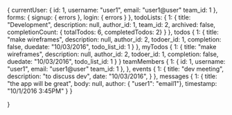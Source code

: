 {
  currentUser: {
    id: 1,
    username: "user1",
    email: "user1@user"
    team_id: 1
  },
  forms: {
    signup: { errors },
    login: { errors }
  },
  todoLists: {
    1: {
      title: "Development",
      description: null,
      author_id: 1,
      team_id: 2,
      archived: false,
      completionCount: { totalTodos: 6, completedTodos: 2}
    }
  },
  todos {
    1: {
      title: "make wireframes",
      description: null,
      author_id: 2,
      todoer_id: 1,
      completion: false,
      duedate: "10/03/2016",
      todo_list_id: 1
    }
  },
  myTodos {
    1: {
      title: "make wireframes",
      description: null,
      author_id: 2,
      todoer_id: 1,
      completion: false,
      duedate: "10/03/2016",
      todo_list_id: 1
    }
  }
  teamMembers {
    1: {
      id: 1,
      username: "user1",
      email: "user1@user"
      team_id: 1
    },
  },
  events {
    1: {
      title: "dev meeting",
      description: "to discuss dev",
      date: "10/03/2016",
    }
  },
  messages {
    1: {
      title: "the app will be great",
      body: null,
      author: { "user1": "email1"},
      timestamp: "10/1/2016 3:45PM"
    }
  }

}

